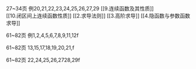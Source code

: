 27~34页
例20,21,22,23,24,25,26,27,29
[[9.连续函数及其性质]]  
[[10.闭区间上连续函数性质]]
[[2.求导法则]]
[[3.高阶求导]]
[[4.隐函数与参数函数求导]]


61~82页
	例1,2,4,5,6,7,8,9,11,12f

61~82页
	13,15,17,18,19,20,21,f

61~82页
	22,24,25,26,2728,29f